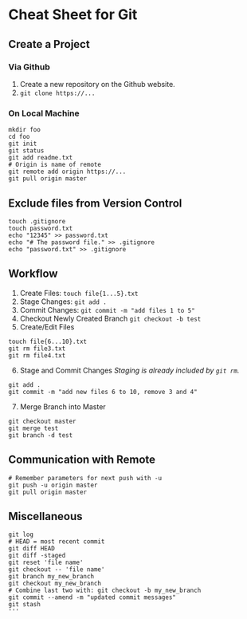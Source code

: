 # Cheat Sheet for Git

## Create a Project

### Via Github
1. Create a new repository on the Github website.
2. `git clone https://...`

### On Local Machine
```
mkdir foo
cd foo
git init
git status
git add readme.txt
# Origin is name of remote
git remote add origin https://...
git pull origin master
```

## Exclude files from Version Control
```
touch .gitignore
touch password.txt
echo "12345" >> password.txt
echo "# The password file." >> .gitignore
echo "password.txt" >> .gitignore
```

## Workflow
1. Create Files: `touch file{1...5}.txt`
2. Stage Changes: `git add .`
3. Commit Changes: `git commit -m "add files 1 to 5"`
4. Checkout Newly Created Branch `git checkout -b test`
5. Create/Edit Files
```
touch file{6...10}.txt
git rm file3.txt
git rm file4.txt
```
6. Stage and Commit Changes
*Staging is already included by `git rm`.*
```
git add .
git commit -m "add new files 6 to 10, remove 3 and 4"
```
7. Merge Branch into Master
```
git checkout master
git merge test
git branch -d test
```

## Communication with Remote
```
# Remember parameters for next push with -u
git push -u origin master
git pull origin master
```

## Miscellaneous
```
git log
# HEAD = most recent commit
git diff HEAD
git diff -staged
git reset 'file name'
git checkout -- 'file name'
git branch my_new_branch
git checkout my_new_branch
# Combine last two with: git checkout -b my_new_branch
git commit --amend -m "updated commit messages"
git stash
'''